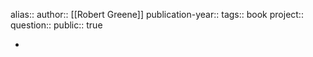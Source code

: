 alias::
author:: [[Robert Greene]] 
publication-year::
tags:: book 
project:: 
question::
public:: true

-